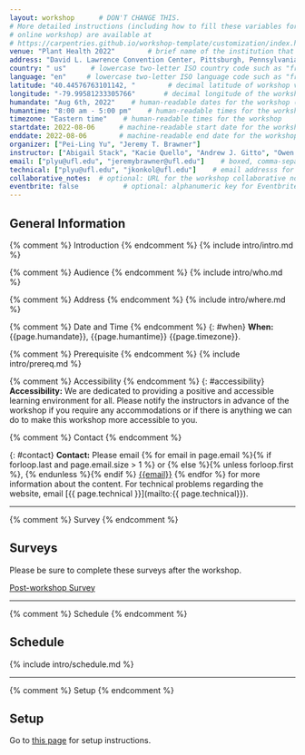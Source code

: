 ```yaml
---
layout: workshop      # DON'T CHANGE THIS.
# More detailed instructions (including how to fill these variables for an
# online workshop) are available at
# https://carpentries.github.io/workshop-template/customization/index.html
venue: "Plant Health 2022"        # brief name of the institution that hosts the workshop without address (e.g., "Euphoric State University")
address: "David L. Lawrence Convention Center, Pittsburgh, Pennsylvania." # full street address of workshop (e.g., "Room A, 123 Forth Street, Blimingen, Euphoria"), videoconferencing URL, or 'online'
country: " us"      # lowercase two-letter ISO country code such as "fr" (see https://en.wikipedia.org/wiki/ISO_3166-1#Current_codes) for the institution that hosts the workshop
language: "en"     # lowercase two-letter ISO language code such as "fr" (see https://en.wikipedia.org/wiki/List_of_ISO_639-1_codes) for the workshop
latitude: "40.44576763101142, "        # decimal latitude of workshop venue (use https://www.latlong.net/)
longitude: "-79.99581233305766"       # decimal longitude of the workshop venue (use https://www.latlong.net)
humandate: "Aug 6th, 2022"    # human-readable dates for the workshop (e.g., "Feb 17-18, 2020")
humantime: "8:00 am - 5:00 pm"    # human-readable times for the workshop e.g., "9:00 am - 4:30 pm CEST (7:00 am - 2:30 pm UTC)"
timezone: "Eastern time"    # human-readable times for the workshop
startdate: 2022-08-06      # machine-readable start date for the workshop in YYYY-MM-DD format like 2015-01-01
enddate: 2022-08-06        # machine-readable end date for the workshop in YYYY-MM-DD format like 2015-01-02
organizer: ["Pei-Ling Yu", "Jeremy T. Brawner"]
instructor: ["Abigail Stack", "Kacie Quello", "Andrew J. Gitto", "Owen H. Hudson", "Joshua L. Konkol"] # boxed, comma-separated list of instructors' names as strings, like ["Kay McNulty", "Betty Jennings", "Betty Snyder"]
email: ["plyu@ufl.edu", "jeremybrawner@ufl.edu"]    # boxed, comma-separated list of contact email addresses for the host, lead instructor, or whoever else is handling questions, like ["marlyn.wescoff@example.org", "fran.bilas@example.org", "ruth.lichterman@example.org"]
technical: ["plyu@ufl.edu", "jkonkol@ufl.edu"]    # email addresss for technical help
collaborative_notes:  # optional: URL for the workshop collaborative notes, e.g. an Etherpad or Google Docs document (e.g., https://pad.carpentries.org/2015-01-01-euphoria)
eventbrite: false           # optional: alphanumeric key for Eventbrite registration, e.g., "1234567890AB" (if Eventbrite is being used)
---
```


<h2 id="general">General Information</h2>

{% comment %} Introduction {% endcomment %}
{% include intro/intro.md %}

{% comment %} Audience {% endcomment %}
{% include intro/who.md %}

{% comment %} Address {% endcomment %}
{% include intro/where.md %}

{% comment %} Date and Time {% endcomment %}
{: #when}
**When:** {{page.humandate}}, {{page.humantime}} {{page.timezone}}.

{% comment %} Prerequisite {% endcomment %}
{% include intro/prereq.md %}

{% comment %} Accessibility {% endcomment %}
{: #accessibility}
**Accessibility:**
We are dedicated to providing a positive and accessible learning environment for all. Please
notify the instructors in advance of the workshop if you require any accommodations or if there is
anything we can do to make this workshop more accessible to you.

{% comment %} Contact {% endcomment %}

[//]: # (Contact)
{: #contact}
**Contact:**
Please email 
{% for email in page.email %}{% if forloop.last and page.email.size > 1 %} or {% else %}{% unless forloop.first %}, {% endunless %}{% endif %} [{{email}}](mailto:{{email}}) {% endfor %}
for more information about the content.
For technical problems regarding the website,
email [{{ page.technical }}](mailto:{{ page.technical}}).

<hr/>


{% comment %} Survey {% endcomment %}
<h2 id="surveys">Surveys</h2>
<p>Please be sure to complete these surveys after the workshop.</p>
<p><a href="{{ site.baseSite }}{{ site.feedback }}">Post-workshop Survey</a></p>
<hr/>

{% comment %} Schedule {% endcomment %}
<h2 id="schedule">Schedule</h2>
{% include intro/schedule.md %}
<hr/>

{% comment %} Setup {% endcomment %}
<h2 id="setup">Setup</h2>
<p>Go to <a href="setup.html">this page</a> for setup instructions.

